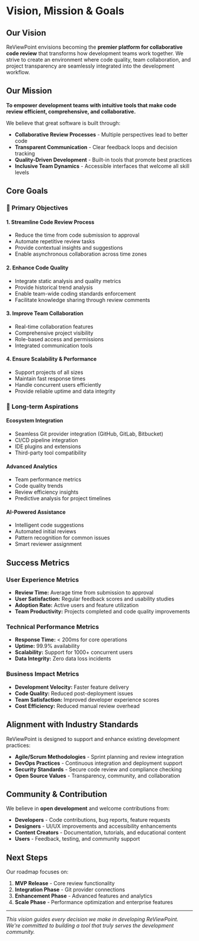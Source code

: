 # Vision, Mission & Goals

## Our Vision

ReViewPoint envisions becoming the **premier platform for collaborative code review** that transforms how development teams work together. We strive to create an environment where code quality, team collaboration, and project transparency are seamlessly integrated into the development workflow.

## Our Mission

**To empower development teams with intuitive tools that make code review efficient, comprehensive, and collaborative.**

We believe that great software is built through:

- **Collaborative Review Processes** - Multiple perspectives lead to better code
- **Transparent Communication** - Clear feedback loops and decision tracking
- **Quality-Driven Development** - Built-in tools that promote best practices
- **Inclusive Team Dynamics** - Accessible interfaces that welcome all skill levels

## Core Goals

### 🎯 **Primary Objectives**

#### **1. Streamline Code Review Process**

- Reduce the time from code submission to approval
- Automate repetitive review tasks
- Provide contextual insights and suggestions
- Enable asynchronous collaboration across time zones

#### **2. Enhance Code Quality**

- Integrate static analysis and quality metrics
- Provide historical trend analysis
- Enable team-wide coding standards enforcement
- Facilitate knowledge sharing through review comments

#### **3. Improve Team Collaboration**

- Real-time collaboration features
- Comprehensive project visibility
- Role-based access and permissions
- Integrated communication tools

#### **4. Ensure Scalability & Performance**

- Support projects of all sizes
- Maintain fast response times
- Handle concurrent users efficiently
- Provide reliable uptime and data integrity

### 🚀 **Long-term Aspirations**

#### **Ecosystem Integration**

- Seamless Git provider integration (GitHub, GitLab, Bitbucket)
- CI/CD pipeline integration
- IDE plugins and extensions
- Third-party tool compatibility

#### **Advanced Analytics**

- Team performance metrics
- Code quality trends
- Review efficiency insights
- Predictive analysis for project timelines

#### **AI-Powered Assistance**

- Intelligent code suggestions
- Automated initial reviews
- Pattern recognition for common issues
- Smart reviewer assignment

## Success Metrics

### **User Experience Metrics**

- **Review Time:** Average time from submission to approval
- **User Satisfaction:** Regular feedback scores and usability studies
- **Adoption Rate:** Active users and feature utilization
- **Team Productivity:** Projects completed and code quality improvements

### **Technical Performance Metrics**

- **Response Time:** < 200ms for core operations
- **Uptime:** 99.9% availability
- **Scalability:** Support for 1000+ concurrent users
- **Data Integrity:** Zero data loss incidents

### **Business Impact Metrics**

- **Development Velocity:** Faster feature delivery
- **Code Quality:** Reduced post-deployment issues
- **Team Satisfaction:** Improved developer experience scores
- **Cost Efficiency:** Reduced manual review overhead

## Alignment with Industry Standards

ReViewPoint is designed to support and enhance existing development practices:

- **Agile/Scrum Methodologies** - Sprint planning and review integration
- **DevOps Practices** - Continuous integration and deployment support
- **Security Standards** - Secure code review and compliance checking
- **Open Source Values** - Transparency, community, and collaboration

## Community & Contribution

We believe in **open development** and welcome contributions from:

- **Developers** - Code contributions, bug reports, feature requests
- **Designers** - UI/UX improvements and accessibility enhancements
- **Content Creators** - Documentation, tutorials, and educational content
- **Users** - Feedback, testing, and community support

## Next Steps

Our roadmap focuses on:

1. **MVP Release** - Core review functionality
2. **Integration Phase** - Git provider connections
3. **Enhancement Phase** - Advanced features and analytics
4. **Scale Phase** - Performance optimization and enterprise features

---

_This vision guides every decision we make in developing ReViewPoint. We're committed to building a tool that truly serves the development community._
